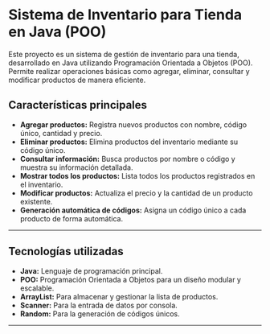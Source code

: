 # Sistema de Inventario para Tienda en Java (POO)

Este proyecto es un sistema de gestión de inventario para una tienda, desarrollado en Java utilizando Programación Orientada a Objetos (POO). Permite realizar operaciones básicas como agregar, eliminar, consultar y modificar productos de manera eficiente.


## Características principales

- **Agregar productos:** Registra nuevos productos con nombre, código único, cantidad y precio.
- **Eliminar productos:** Elimina productos del inventario mediante su código único.
- **Consultar información:** Busca productos por nombre o código y muestra su información detallada.
- **Mostrar todos los productos:** Lista todos los productos registrados en el inventario.
- **Modificar productos:** Actualiza el precio y la cantidad de un producto existente.
- **Generación automática de códigos:** Asigna un código único a cada producto de forma automática.

---

## Tecnologías utilizadas

- **Java:** Lenguaje de programación principal.
- **POO:** Programación Orientada a Objetos para un diseño modular y escalable.
- **ArrayList:** Para almacenar y gestionar la lista de productos.
- **Scanner:** Para la entrada de datos por consola.
- **Random:** Para la generación de códigos únicos.

---

